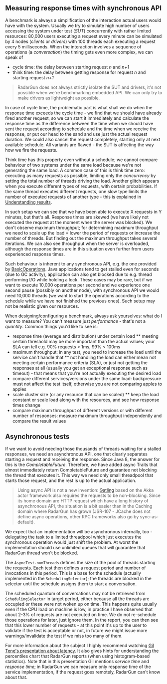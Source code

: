 ---
---

## Measuring response times with synchronous API

A benchmark is always a simplification of the interaction actual users would have with the system. Usually we try to simulate high number of users accessing the system under test (_SUT_) concurrently with rather limited resources: 80,000 users executing a request every minute can be simulated by 4 nodes (_clients_ or _drivers_) with 100 threads each executing a request every 5 milliseconds. When the interaction involves a sequence of operations (a _conversation_) the timing gets even more complex, we can speak of

* cycle time: the delay between starting request _n_ and _n+1_
* think time: the delay between getting response for request _n_ and starting request _n+1_

> RadarGun does not always strictly isolate the SUT and drivers, it's not possible when we're benchmarking embedded API. We can only try to make drivers as lightweight as possible.

In case of cycle time, the problematic part is what shall we do when the response time exceeds the cycle time - we find that we should have already fired another request, so we can start it immediately and calculate the response time as the difference between the time when we should have sent the request according to schedule and the time when we receive the response, or put our head to the sand and use just the actual request duration. We could also cancel the request completely, starting only at next available schedule. All variants are flawed - the SUT is affecting the way how we fire the requests.

Think time has this property even without a schedule; we cannot compare behaviour of two systems under the same load because we're not generating the same load. A common case of this is think time zero: executing as many requests as possible, limiting only the _concurrency_ by setting the total number of threads driving the load. Another glitch appears when you execute different types of requests, with certain probabilities. If the same thread executes different requests, one slow type limits the number of executed requests of another type - this is explained in [Understanding results]({{page.path_to_root}}measuring_performance/understanding_results.html).

In such setup we can see that we have been able to execute X requests in Y minutes, but that's all. Response times are skewed (we have likely not executed the request at the moment when the server was blocked). We don't observe maximum throughput; for determining maximum throughput we need to scale up the load = lower the period of requests or increase the number of threads. But finding out the maximum throughput takes several iterations. We can also see throughput when the server is overloaded, although the response times are in this situation even further from users experienced response times.

Such behaviour is inherent to any synchronous API, e.g. the one provided by [BasicOperations](https://github.com/radargun/radargun/blob/master/extensions/cache/src/main/java/org/radargun/traits/BasicOperations.java). Java applications tend to get stalled even for seconds (due to GC activity), application can also get blocked due to e.g. thread performing I/O while holding a lock. These cases may be rare, but if we want to execute 10,000 operations per second and we experience one second pause (possibly on another node), with synchronous API we would need 10,000 threads (we want to start the operations according to the schedule while we have not finished the previous ones). Such setup may not be realistic given our resources.

When designing/configuring a benchmark, always ask yourselves: what do I want to measure? You can't measure just _performance_ - that's not a _quantity_. Common things you'd like to see is:
* response time (average and distribution) under certain load
** meeting certain threshold may be more important than the actual values; your SLA can tell e.g. 90% requests < 1ms, 99% < 100ms
* maximum throughput: in any test, you need to increase the load until the service can't handle that
** not handling the load can either mean not meeting certain performance criteria (SLA), or just not getting the responses at all (usually you get an exceptional response such as timeout) - that means that you're not actually executing the desired load
* compare different services/versions under the same load: backpressure must not affect the test itself, otherwise you are not comparing apples to apples
* scale cluster size (or any resource that can be scaled)
** keep the load constant or scale load along with the resources, and see how response times change
* compare maximum throughput of different versions or with different number of responses: measure maximum throughput independently and compare the result values

## Asynchronous tests

If we want to avoid needing those thousands of threads waiting for a stalled responses, we need an asynchronous API, one that clearly separates starting a request and receiving the response. Since Java 8, the answer for this is the _CompletableFuture_. Therefore, we have added async Traits that almost immediately return CompletableFuture and guarantee not blocking the thread that executes it. This way we need only small threadpool that starts those request, and the rest is up to the actual application.

>Using async API is not a new invention: [Gatling](http://gatling.io/) based on the Akka actor framework also requires the requests to be non-blocking. Since its home domain are HTTP request which have a long history of asynchronous API, the situation is a bit easier than in the Caching domain where RadarGun has grown (JSR-107 - JCache does not define async operations, other RPC frameworks also go by sync-as-default).

We expect that an implementation will be asynchronous internally, too - delegating the task to a limited threadpool which just executes the synchronous operation would just shift the problem. At worst the implementation should use unlimited queues that will guarantee that RadarGun thread won't be blocked.

The `AsyncTest.numThreads` defines the size of the pool of threads starting the requests. Each test then defines a request period and number of invocations in this period. This is a base for the schedule (actually implemented in the `SchedulingSelector`); the threads are blocked in the selector until the schedule assigns them to start a conversation.

The scheduled quantum of conversations may not be retrieved from `SchedulingSelector` in target period, either because all the threads are occupied or these were not woken up on time. This happens quite usually even if the CPU load on machine is low, in practice I have observed that about 2-3% of requests are not executed on time. We do not re-schedule those operations for later, just ignore them. In the report, you can then see that this lower number of requests - at this point it's up to the user to validate if the test is acceptable or not, in future we might issue more warnings/invalidate the test if we miss too many of them.

For more information about the subject I highly recommend watching [Gil Tene's presentation about latency](https://www.youtube.com/watch?v=9MKY4KypBzg). It also gives hints for understanding the percentiles chart that RadarGun reports (when using histogram-based statistics). Note that in this presentation Gil mentions _service time_ and _response time_; in RadarGun we can measure only response time of the service implementation, if the request goes remotely, RadarGun can't know about that.

